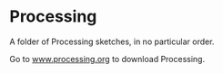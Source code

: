 Processing
==========

A folder of Processing sketches, in no particular order. 

Go to www.processing.org to download Processing.